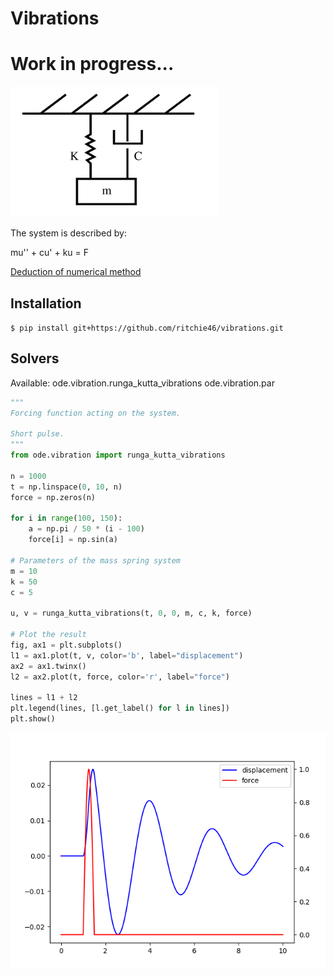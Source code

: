 # Vibrations

# Work in progress...

![mass-spring](./res/mass_spring.png)

The system is described by:

mu'' + cu' + ku = F

[Deduction of numerical method](https://ritchievink.com/blog/2017/04/13/writing-a-fourth-order-runga-kutta-solver-for-a-vibrations-problem-in-python-part-1/)

## Installation

`$ pip install git+https://github.com/ritchie46/vibrations.git`

## Solvers

Available:
    ode.vibration.runga_kutta_vibrations
    ode.vibration.par

```python
"""
Forcing function acting on the system.

Short pulse.
"""
from ode.vibration import runga_kutta_vibrations

n = 1000
t = np.linspace(0, 10, n)
force = np.zeros(n)

for i in range(100, 150):
    a = np.pi / 50 * (i - 100)
    force[i] = np.sin(a)

# Parameters of the mass spring system
m = 10
k = 50
c = 5

u, v = runga_kutta_vibrations(t, 0, 0, m, c, k, force)

# Plot the result
fig, ax1 = plt.subplots()
l1 = ax1.plot(t, v, color='b', label="displacement")
ax2 = ax1.twinx()
l2 = ax2.plot(t, force, color='r', label="force")

lines = l1 + l2
plt.legend(lines, [l.get_label() for l in lines])
plt.show()
```
![response](./res/figure_1.png)
